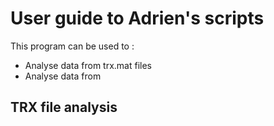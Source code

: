 # User guide to Adrien's scripts

This program can be used to : 
 - Analyse data from trx.mat files 
- Analyse data from 


## TRX file analysis 

